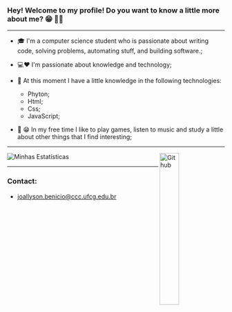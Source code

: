 ### Hey! Welcome to my profile! Do you want to know a little more about me? 😁 👨‍💻 
***
- 🎓 I'm a computer science student who is passionate about writing code, solving problems, automating stuff, and building software.;
- 💻❤️ I'm passionate about knowledge and technology;

- 💪 At this moment I have a little knowledge in the following technologies:
  - Phyton;
  - Html;
  - Css;
  - JavaScript;
  
- 👦 😁  In my free time I like to play games, listen to music and study a little about other things that I find interesting;
***
![Minhas Estatísticas](https://github-readme-stats.vercel.app/api?username=Joallyson-Pereira&show_icons=true&theme=radical)
<img width="30%" align="right" alt="Github" src="https://user-images.githubusercontent.com/48678280/88862734-4903af80-d201-11ea-968b-9c939d88a37c.gif" />
***
### Contact:
- joallyson.benicio@ccc.ufcg.edu.br
